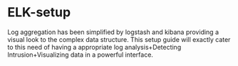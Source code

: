 # ELK-setup
Log aggregation has been simplified by logstash and kibana providing a visual look to  the complex data structure. This setup guide will exactly cater to this need of having a appropriate log analysis+Detecting Intrusion+Visualizing data in a powerful interface.

